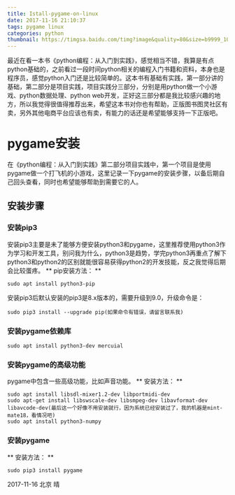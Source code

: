 ```yaml
---
title: Istall-pygame-on-linux
date: 2017-11-16 21:10:37
tags: pygame linux
categories: python
thumbnail: https://timgsa.baidu.com/timg?image&quality=80&size=b9999_10000&sec=1510848037349&di=5c382e559a80f48ddb615e0a34dcae0d&imgtype=0&src=http%3A%2F%2Fread.pudn.com%2Fdownloads9%2Fsourcecode%2Fwindows%2F29768%2Fpygame-1.6%2Fdocs%2Fpygame_logo.gif
---
```


最近在看一本书《python编程：从入门到实践》，感觉相当不错，我算是有点python基础的，之前看过一段时间python相关的编程入门书籍和资料，本身也是程序员，感觉python入门还是比较简单的。这本书有基础有实践，第一部分讲的基础，第二部分是项目实践，项目实践分三部分，分别是用python做一个小游戏、python数据处理、python web开发，正好这三部分都是我比较感兴趣的地方，所以我觉得很值得推荐出来，希望这本书对你也有帮助，正版图书图灵社区有卖，另外其他电商平台应该也有卖，有能力的话还是希望能够支持一下正版吧。

# pygame安装 #
在《python编程：从入门到实践》第二部分项目实践中，第一个项目是使用pygame做一个打飞机的小游戏，这里记录一下pygame的安装步骤，以备后期自己回头查看，同时也希望能够帮助到需要它的人。

## 安装步骤 ##

### 安装pip3 ###
安装pip3主要是未了能够方便安装python3和pygame，这里推荐使用python3作为学习和开发工具，别问我为什么，python3是趋势，学完python3再重点了解下python3和python2的区别就能很容易获得python2的开发技能，反之我觉得后期会比较蛋疼。
** pip安装方法： **
```
sudo apt install python3-pip
```
安装pip3后默认安装的pip3是8.x版本的，需要升级到9.0，升级命令是：
```
sudo pip3 install --upgrade pip(如果命令有错误，请留言联系我)
```

### 安装pygame依赖库 ###
```
sudo apt install python3-dev mercuial
```

### 安装pygame的高级功能 ###
pygame中包含一些高级功能，比如声音功能。
** 安装方法： **
```
sudo apt install libsdl-mixer1.2-dev libportmidi-dev
sudo apt-get install libswscale-dev libsmpeg-dev libavformat-dev libavcode-dev(最后这一个好像不用安装就行，因为系统已经安装过了，我的机器是mint-mate18，看情况吧)
sudo apt install python3-numpy
```

### 安装pygame ###
** 安装方法： **
```
sudo pip3 install pygame
```

2017-11-16
北京
晴